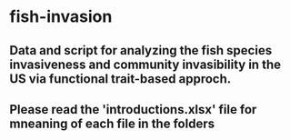 # fish-invasion
## Data and script for analyzing the fish species invasiveness and community invasibility in the US via functional trait-based approch.
## Please read the 'introductions.xlsx' file for mneaning of each file in the folders
